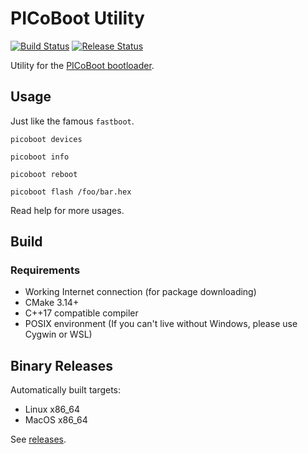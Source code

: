 # PICoBoot Utility

[![Build Status](https://github.com/SudoMaker/PICoBoot_Utility/workflows/Build/badge.svg)](https://github.com/SudoMaker/PICoBoot_Utility/actions/workflows/push_pr_build_cmake.yml) [![Release Status](https://github.com/SudoMaker/PICoBoot_Utility/workflows/Release/badge.svg)](https://github.com/SudoMaker/PICoBoot_Utility/actions/workflows/release_cmake.yml)

Utility for the [PICoBoot bootloader](https://github.com/SudoMaker/PICoBoot).

## Usage
Just like the famous `fastboot`.

```shell
picoboot devices
```

```shell
picoboot info
```

```shell
picoboot reboot
```

```shell
picoboot flash /foo/bar.hex
```

Read help for more usages.

## Build
### Requirements
- Working Internet connection (for package downloading)
- CMake 3.14+
- C++17 compatible compiler
- POSIX environment (If you can't live without Windows, please use Cygwin or WSL)

## Binary Releases
Automatically built targets: 
- Linux x86_64
- MacOS x86_64

See [releases](https://github.com/SudoMaker/PICoBoot_Utility/releases).